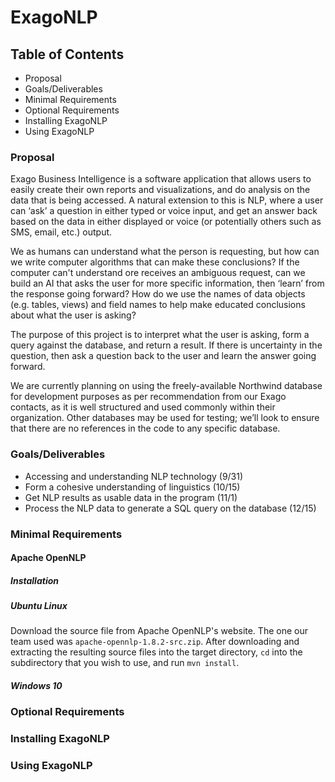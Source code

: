 # ExagoNLP

## Table of Contents
* Proposal
* Goals/Deliverables
* Minimal Requirements
* Optional Requirements
* Installing ExagoNLP
* Using ExagoNLP

### Proposal
Exago Business Intelligence is a software application that allows users to easily create their own reports and visualizations, and do analysis on the data that is being accessed.  A natural extension to this is NLP, where a user can ‘ask’ a question in either typed or voice input, and get an answer back based on the data in either displayed or voice (or potentially others such as SMS, email, etc.) output. 

We as humans can understand what the person is requesting, but how can we write computer algorithms that can make these conclusions?  If the computer can't understand ore receives an ambiguous request, can we build an AI that asks the user for more specific information, then ‘learn’ from the response going forward?  How do we use the names of data objects (e.g. tables, views) and field names to help make educated conclusions about what the user is asking?
 
The purpose of this project is to interpret what the user is asking, form a query against the database, and return a result.  If there is uncertainty in the question, then ask a question back to the user and learn the answer going forward.  

We are currently planning on using the freely-available Northwind database for development purposes as per recommendation from our Exago contacts, as it is well structured and used commonly within their organization. Other databases may be used for testing; we’ll look to ensure that there are no references in the code to any specific database.

### Goals/Deliverables
* Accessing and understanding NLP technology (9/31)
* Form a cohesive understanding of linguistics (10/15)
* Get NLP results as usable data in the program (11/1)
* Process the NLP data to generate a SQL query on the database (12/15)

### Minimal Requirements

#### Apache OpenNLP
##### Installation
##### Ubuntu Linux
Download the source file from Apache OpenNLP's website. The one our team used was `apache-opennlp-1.8.2-src.zip`. After downloading and extracting the resulting source files into the target directory, `cd` into the subdirectory that you wish to use, and run `mvn install`.
##### Windows 10
### Optional Requirements
### Installing ExagoNLP
### Using ExagoNLP